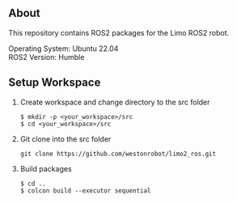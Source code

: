 ## About
This repository contains ROS2 packages for the Limo ROS2 robot.

Operating System: Ubuntu 22.04</br>
ROS2 Version: Humble

## Setup Workspace
1. Create workspace and change directory to the src folder
   ```
   $ mkdir -p <your_workspace>/src
   $ cd <your_workspace>/src
   ```
2. Git clone into the src folder
   ```
   git clone https://github.com/westonrobot/limo2_ros.git
   ```
3. Build packages
   ```
   $ cd ..
   $ colcon build --executor sequential
   ```